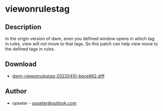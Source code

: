 viewonrulestag
==============

Description
-----------
In the origin version of dwm, even you defined window opens in which tag in rules, view will not move to that tags. So this patch can help view move to the defined tags in rules.

Download
--------
* [dwm-viewonrulestag-20220410-bece862.diff](dwm-viewonrulestag-20220410-bece862.diff)

Author
------
* opseter - <opseter@outlook.com>

